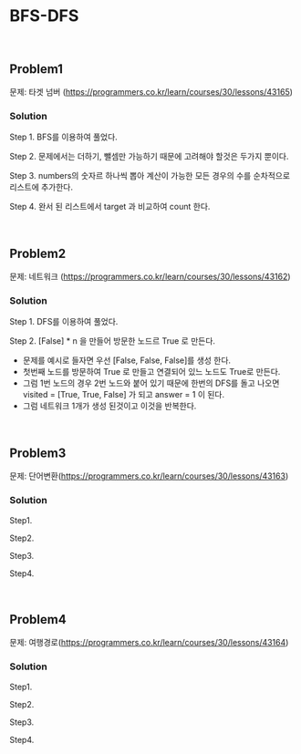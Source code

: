 # BFS-DFS <br/><br/>

## Problem1

문제: 타겟 넘버 (https://programmers.co.kr/learn/courses/30/lessons/43165)

### Solution

Step 1. BFS를 이용하여 풀었다.

Step 2. 문제에서는 더하기, 뺄셈만 가능하기 때문에 고려해야 할것은 두가지 뿐이다.

Step 3. numbers의 숫자르 하나씩 뽑아 계산이 가능한 모든 경우의 수를 순차적으로 리스트에 추가한다.

Step 4. 완서 된 리스트에서 target 과 비교하여 count 한다.

<br/>

## Problem2

문제: 네트워크 (https://programmers.co.kr/learn/courses/30/lessons/43162)

### Solution

Step 1. DFS를 이용하여 풀었다.

Step 2. [False] * n 을 만들어 방문한 노드르 True 로 만든다.

- 문제를 예시로 들자면 우선 [False, False, False]를 생성 한다. 
- 첫번째 노드를 방문하여 True 로 만들고 연결되어 있느 노드도 True로 만든다.
- 그럼 1번 노드의 경우 2번 노드와 붙어 있기 때문에 한번의 DFS를 돌고 나오면 visited = [True, True, False] 가 되고 answer = 1 이 된다.
- 그럼 네트워크 1개가 생성 된것이고 이것을 반복한다.

<br/>

## Problem3

문제: 단어변환(https://programmers.co.kr/learn/courses/30/lessons/43163)

### Solution

Step1. 

Step2. 

Step3. 

Step4. 

<br/>

## Problem4

문제: 여행경로(https://programmers.co.kr/learn/courses/30/lessons/43164)

### Solution

Step1. 

Step2. 

Step3. 

Step4. 




